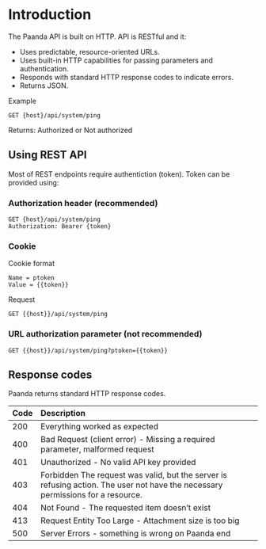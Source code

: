 # Introduction

The Paanda API is built on HTTP. API is RESTful and it:

- Uses predictable, resource-oriented URLs.
- Uses built-in HTTP capabilities for passing parameters and authentication.
- Responds with standard HTTP response codes to indicate errors.
- Returns JSON.

Example

```
GET {host}/api/system/ping
```
Returns: Authorized or Not authorized

## Using REST API

Most of REST endpoints require authentiction (token).
Token can be provided using:

### Authorization header (recommended)

```http
GET {host}/api/system/ping
Authorization: Bearer {token}
```

### Cookie

Cookie format

```
Name = ptoken
Value = {{token}}
```

Request

```http
GET {{host}}/api/system/ping
```

### URL authorization parameter (not recommended)

```http
GET {{host}}/api/system/ping?ptoken={{token}}
```

## Response codes

Paanda returns standard HTTP response codes.

| Code | Description                                                  |
| :--- | :----------------------------------------------------------- |
| 200  | Everything worked as expected                                |
| 400  | Bad Request (client error) - Missing a required parameter, malformed request |
| 401  | Unauthorized - No valid API key provided                     |
| 403  | Forbidden The request was valid, but the server is refusing action. The user  not have the necessary permissions for a resource. |
| 404  | Not Found - The requested item doesn’t exist                 |
| 413  | Request Entity Too Large - Attachment size is too big        |
| 500  | Server Errors - something is wrong on Paanda end             |
